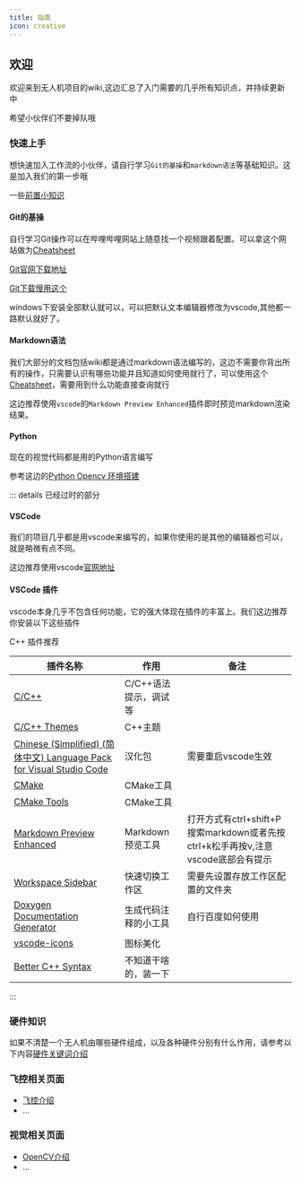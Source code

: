 ```yaml
---
title: 指南
icon: creative
---
```


## 欢迎

欢迎来到无人机项目的wiki,这边汇总了入门需要的几乎所有知识点，并持续更新中

希望小伙伴们不要掉队哦

### 快速上手

想快速加入工作流的小伙伴，请自行学习`Git的基操`和`markdown语法`等基础知识。这是加入我们的第一步哦

一些[前置小知识](intro-preknowledge.md)

#### Git的基操

自行学习Git操作可以在哔哩哔哩网站上随意找一个视频跟着配置。可以拿这个网站做为[Cheatsheet](https://www.runoob.com/git/git-tutorial.html)

[Git官网下载地址](https://git-scm.com/)

[Git下载慢用这个](https://nas.dustella.net/s/wncP)

windows下安装全部默认就可以，可以把默认文本编辑器修改为vscode,其他都一路默认就好了。

#### Markdown语法

我们大部分的文档包括wiki都是通过markdown语法编写的，这边不需要你背出所有的操作，只需要认识有哪些功能并且知道如何使用就行了，可以使用这个[Cheatsheet](https://www.runoob.com/markdown/md-tutorial.html)，需要用到什么功能直接查询就行

这边推荐使用`vscode`的`Markdown Preview Enhanced`插件即时预览markdown渲染结果。

#### Python

现在的视觉代码都是用的Python语言编写

参考这边的[Python Opencv 环境搭建](guide-python-opencv-env-config)

::: details 已经过时的部分

#### VSCode

我们的项目几乎都是用vscode来编写的，如果你使用的是其他的编辑器也可以，就是略微有点不同。

这边推荐使用vscode[官网地址](https://code.visualstudio.com/)

#### VSCode 插件

vscode本身几乎不包含任何功能，它的强大体现在插件的丰富上。我们这边推荐你安装以下这些插件

C++ 插件推荐

|插件名称|作用|备注|
| --- | --- | --- |
|[C/C++](https://marketplace.visualstudio.com/items?itemName=ms-vscode.cpptools)|C/C++语法提示，调试等||
|[C/C++ Themes](https://marketplace.visualstudio.com/items?itemName=ms-vscode.cpptools-themes)|C++主题||
|[Chinese (Simplified) (简体中文) Language Pack for Visual Studio Code](https://marketplace.visualstudio.com/items?itemName=MS-CEINTL.vscode-language-pack-zh-hans)|汉化包|需要重启vscode生效|
|[CMake](https://marketplace.visualstudio.com/items?itemName=twxs.cmake)|CMake工具||
|[CMake Tools](https://marketplace.visualstudio.com/items?itemName=ms-vscode.cmake-tools)|CMake工具||
|[Markdown Preview Enhanced](https://marketplace.visualstudio.com/items?itemName=shd101wyy.markdown-preview-enhanced)|Markdown预览工具|打开方式有ctrl+shift+P搜索markdown或者先按ctrl+k松手再按v,注意vscode底部会有提示|
|[Workspace Sidebar](https://marketplace.visualstudio.com/items?itemName=sketchbuch.vsc-workspace-sidebar)|快速切换工作区|需要先设置存放工作区配置的文件夹|
|[Doxygen Documentation Generator](https://marketplace.visualstudio.com/items?itemName=cschlosser.doxdocgen)|生成代码注释的小工具|自行百度如何使用|
|[vscode-icons](https://marketplace.visualstudio.com/items?itemName=vscode-icons-team.vscode-icons)|图标美化||
|[Better C++ Syntax](https://marketplace.visualstudio.com/items?itemName=jeff-hykin.better-cpp-syntax)|不知道干啥的，装一下||

:::

### 硬件知识

如果不清楚一个无人机由哪些硬件组成，以及各种硬件分别有什么作用，请参考以下内容[硬件关键词介绍](flight/intro-hardware-keywords.md)


### 飞控相关页面

- [飞控介绍](flight/intro-flight-control-computer.md)
- ...

### 视觉相关页面

- [OpenCV介绍](opencv/intro-opencv.md)
- ...
